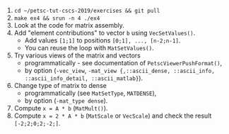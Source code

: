 1.  `cd ~/petsc-tut-cscs-2019/exercises && git pull`
2.  `make ex4 && srun -n 4 ./ex4`
3.  Look at the code for matrix assembly.
4.  Add "element contributions" to vector `b` using `VecSetValues()`.
    - Add values `[1;1]` to positions `[0;1], ..., [n-2;n-1]`.
    - You can reuse the loop with `MatSetValues()`.  
5.  Try various views of the matrix and vectors
    - programmatically - see documentation of `PetscViewerPushFormat()`,
    - by option (`-vec_view`, `-mat_view {,::ascii_dense, ::ascii_info, ::ascii_info_detail, ::ascii_matlab}`).
6.  Change type of matrix to dense
    - programmatically (see `MatSetType`, `MATDENSE`),
    - by option (`-mat_type dense`).
7.  Compute `x = A * b`  (`MatMult()`).
8.  Compute `x = 2 * A * b` (`MatScale` or `VecScale`) and check the result `[-2;2;0;2;-2;]`.
